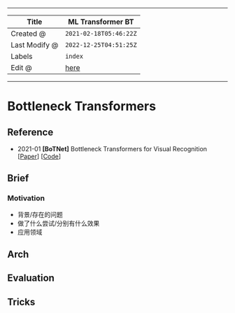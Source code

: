 -----

| Title         | ML Transformer BT                                     |
| ------------- | ----------------------------------------------------- |
| Created @     | `2021-02-18T05:46:22Z`                                |
| Last Modify @ | `2022-12-25T04:51:25Z`                                |
| Labels        | `index`                                               |
| Edit @        | [here](https://github.com/junxnone/aiwiki/issues/228) |

-----

# Bottleneck Transformers

## Reference

  - 2021-01 **\[BoTNet\]** Bottleneck Transformers for Visual
    Recognition \[[Paper](https://arxiv.org/abs/2101.11605)\]
    \[[Code](https://paperswithcode.com/paper/bottleneck-transformers-for-visual#code)\]

## Brief

### Motivation

  - 背景/存在的问题
  - 做了什么尝试/分别有什么效果
  - 应用领域

## Arch

## Evaluation

## Tricks
